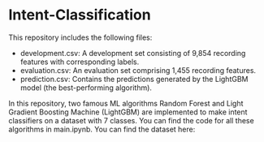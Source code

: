 # Intent-Classification
This repository includes the following files:

- development.csv: A development set consisting of 9,854 recording features with corresponding labels.
- evaluation.csv: An evaluation set comprising 1,455 recording features.
- prediction.csv: Contains the predictions generated by the LightGBM model (the best-performing algorithm).

In this repository, two famous ML algorithms Random Forest and Light Gradient Boosting Machine (LightGBM) are implemented to make intent classifiers on a dataset with 7 classes. You can find the code for all these algorithms in main.ipynb. You can find the dataset here: 
